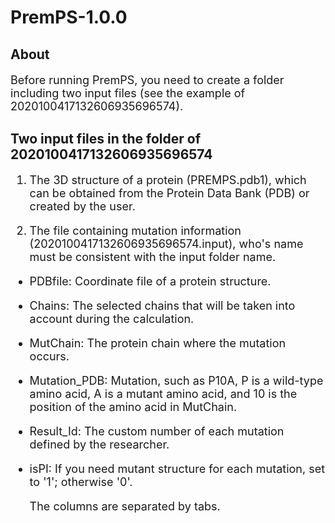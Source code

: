 # PremPS-1.0.0
## About
<font size=4> 
  
Before running PremPS, you need to create a folder including two input files (see the example of 2020100417132606935696574). 
  
</font>

## Two input files in the folder of 2020100417132606935696574
<font size=4> 

1. The 3D structure of a protein (PREMPS.pdb1), which can be obtained from the Protein Data Bank (PDB) or created by the user.

2. The file containing mutation information (2020100417132606935696574.input), who's name must be consistent with the input folder name.

- PDBfile: Coordinate file of a protein structure.
- Chains: The selected chains that will be taken into account during the calculation.
- MutChain: The protein chain where the mutation occurs.
- Mutation_PDB: Mutation, such as P10A, P is a wild-type amino acid, A is a mutant amino acid, and 10 is the position of the amino acid in MutChain.
- Result_Id: The custom number of each mutation defined by the researcher.
- isPI: If you need mutant structure for each mutation, set to '1'; otherwise '0'.

  The columns are separated by tabs.

</font>
